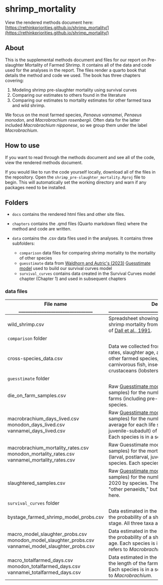 # shrimp_mortality

View the rendered methods document here: [https://rethinkpriorities.github.io/shrimp_mortality/](https://rethinkpriorities.github.io/shrimp_mortality/)

## About
This is the supplemental methods document and files for our report on Pre-slaughter Mortality of Farmed Shrimp. It contains all of the data and code used for the analyses in the report.
The files render a quarto book that details the method and code we used. The book has three chapters covering:
1.  Modeling shrimp pre-slaughter mortality using survival curves
2.  Comparing our estimates to others found in the literature
3.  Comparing our estimates to mortality estimates for other farmed taxa and wild shrimp.

We focus on the most farmed species, *Penaeus vannamei*, *Penaeus monodon*, and *Macrobrachium rosenbergii*. Often data for the latter included *Macrobrachium nipponese*, so we group them under the label *Macrobrachium*.

## How to use
If you want to read through the methods document and see all of the code, view the rendered methods document.

If you would like to run the code yourself locally, download all of the files in the repository. Open the `shrimp_pre-slaughter_mortality.Rproj` file to begin. This will automatically set the working directory and warn if any packages need to be installed.

## Folders
- `docs` contains the rendered html files and other site files.

- `chapters` contains the .qmd files (Quarto markdown files) where the method and code are written.

- `data` contains the .csv data files used in the analyses. It contains three subfolders:
   - `comparison` data files for comparing shrimp mortality to the mortality of other species 
   - `guesstimate` data from [Waldhorn and Autric's (2023)](https://doi.org/10.31219/osf.io/b8n3t) [Guesstimate model](https://www.getguesstimate.com/models/21679) used to build our survival curves model
   - `survival_curves` contains data created in the Survival Curves model chapter (Chapter 1) and used in subsequent chapters

### data files 
| File name   ________________________________                                                                | Description _________________________________________________                                                                       |
|------------------------------------------------------------------------------------------------------|----------------------------------------------------------------------------------------------------------------------------------------------------------------------------------------------------------------------------|
| wild_shrimp.csv | Spreadsheet showing how we calculated wild shrimp mortality from the numbers in Table 11.1 of [Dall et al., 1991](https://doi.org/10.1016/S0065-2881(08)60177-7). |
|                `comparison` folder                                   |                                                                                                                                                                                                                            |
| cross-species_data.csv                                                                               | Data we collected from the literature on mortality rates, slaughter age, and slaughter weight of other farmed species, including chickens, carnivorous fish, insects, and non-shrimp crustaceans (lobsters, crabs, etc.).  |
|               `guesstimate` folder                                                                              |                                                                                                                                                                                                                            |
| die_on_farm_samples.csv                                                                              | Raw [Guesstimate model](https://www.getguesstimate.com/models/21679) estimates (5000 samples) for the number of shrimp who die on farms (including pre-slaughter mortality) by species.                                                                                       |
| macrobrachium_days_lived.csv monodon_days_lived.csv vannamei_days_lived.csv                          | Raw [Guesstimate model](https://www.getguesstimate.com/models/21679) estimates (5000 samples) for the number of days lived on average for each life stage (larval, postlarval, juvenile-subadult) of each species analyzed. Each species is in a separate file.               |
| macrobrachium_mortality_rates.csv         monodon_mortality_rates.csv              vannamei_mortality_rates.csv           | Raw Guesstimate model estimates (5000 samples) for the mortality rates of each life stage (larval, postlarval, juvenile-subadult) of each species. Each species is in a separate file.                                         |
| slaughtered_samples.csv                                                                              | Raw [Guesstimate model](https://www.getguesstimate.com/models/21679) estimates (5000 samples) for the number of shrimp slaughtered in 2020 by species. The file includes estimates for "other penaeids," but that data is not analyzed here.                                      |
|              `survival_curves` folder                                                                |                                                                                                                                                                                                                            |
| bystage_farmed_shrimp_model_probs.csv                                                                | Data estimated in the Survival Curves chapter for the probability of a shrimp dying in each life stage. All three taxa are in one file.                                                                                 |
| macro_model_slaughter_probs.csv monodon_model_slaughter_probs.csv vannamei_model_slaughter_probs.csv | Data estimated in the Survival Curves chapter for the probability of a shrimp reaching slaughter age. Each species is in a separate file. 'macro' refers to *Macrobrachium*.                                                 |
| macro_totalfarmed_days.csv monodon_totalfarmed_days.csv vannamei_totalfarmed_days.csv                | Data estimated in the Survival Curves chapter for the length of the farming cycle for each species. Each species is in a separate file. 'macro' refers to *Macrobrachium*.                                                   |


